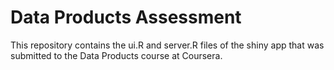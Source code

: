 # Data Products Assessment
This repository contains the ui.R and server.R files of the shiny app that was submitted to the Data Products course at Coursera.